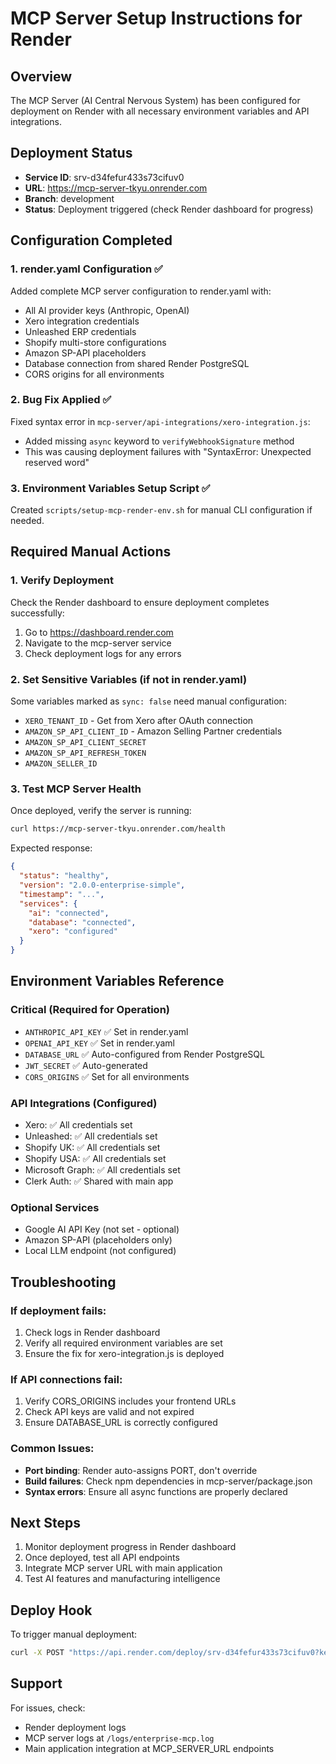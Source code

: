 # MCP Server Setup Instructions for Render

## Overview
The MCP Server (AI Central Nervous System) has been configured for deployment on Render with all necessary environment variables and API integrations.

## Deployment Status
- **Service ID**: srv-d34fefur433s73cifuv0
- **URL**: https://mcp-server-tkyu.onrender.com
- **Branch**: development
- **Status**: Deployment triggered (check Render dashboard for progress)

## Configuration Completed

### 1. render.yaml Configuration ✅
Added complete MCP server configuration to render.yaml with:
- All AI provider keys (Anthropic, OpenAI)
- Xero integration credentials
- Unleashed ERP credentials
- Shopify multi-store configurations
- Amazon SP-API placeholders
- Database connection from shared Render PostgreSQL
- CORS origins for all environments

### 2. Bug Fix Applied ✅
Fixed syntax error in `mcp-server/api-integrations/xero-integration.js`:
- Added missing `async` keyword to `verifyWebhookSignature` method
- This was causing deployment failures with "SyntaxError: Unexpected reserved word"

### 3. Environment Variables Setup Script ✅
Created `scripts/setup-mcp-render-env.sh` for manual CLI configuration if needed.

## Required Manual Actions

### 1. Verify Deployment
Check the Render dashboard to ensure deployment completes successfully:
1. Go to https://dashboard.render.com
2. Navigate to the mcp-server service
3. Check deployment logs for any errors

### 2. Set Sensitive Variables (if not in render.yaml)
Some variables marked as `sync: false` need manual configuration:
- `XERO_TENANT_ID` - Get from Xero after OAuth connection
- `AMAZON_SP_API_CLIENT_ID` - Amazon Selling Partner credentials
- `AMAZON_SP_API_CLIENT_SECRET`
- `AMAZON_SP_API_REFRESH_TOKEN`
- `AMAZON_SELLER_ID`

### 3. Test MCP Server Health
Once deployed, verify the server is running:
```bash
curl https://mcp-server-tkyu.onrender.com/health
```

Expected response:
```json
{
  "status": "healthy",
  "version": "2.0.0-enterprise-simple",
  "timestamp": "...",
  "services": {
    "ai": "connected",
    "database": "connected",
    "xero": "configured"
  }
}
```

## Environment Variables Reference

### Critical (Required for Operation)
- `ANTHROPIC_API_KEY` ✅ Set in render.yaml
- `OPENAI_API_KEY` ✅ Set in render.yaml
- `DATABASE_URL` ✅ Auto-configured from Render PostgreSQL
- `JWT_SECRET` ✅ Auto-generated
- `CORS_ORIGINS` ✅ Set for all environments

### API Integrations (Configured)
- Xero: ✅ All credentials set
- Unleashed: ✅ All credentials set
- Shopify UK: ✅ All credentials set
- Shopify USA: ✅ All credentials set
- Microsoft Graph: ✅ All credentials set
- Clerk Auth: ✅ Shared with main app

### Optional Services
- Google AI API Key (not set - optional)
- Amazon SP-API (placeholders only)
- Local LLM endpoint (not configured)

## Troubleshooting

### If deployment fails:
1. Check logs in Render dashboard
2. Verify all required environment variables are set
3. Ensure the fix for xero-integration.js is deployed

### If API connections fail:
1. Verify CORS_ORIGINS includes your frontend URLs
2. Check API keys are valid and not expired
3. Ensure DATABASE_URL is correctly configured

### Common Issues:
- **Port binding**: Render auto-assigns PORT, don't override
- **Build failures**: Check npm dependencies in mcp-server/package.json
- **Syntax errors**: Ensure all async functions are properly declared

## Next Steps
1. Monitor deployment progress in Render dashboard
2. Once deployed, test all API endpoints
3. Integrate MCP server URL with main application
4. Test AI features and manufacturing intelligence

## Deploy Hook
To trigger manual deployment:
```bash
curl -X POST "https://api.render.com/deploy/srv-d34fefur433s73cifuv0?key=ANE5o0AJZjg"
```

## Support
For issues, check:
- Render deployment logs
- MCP server logs at `/logs/enterprise-mcp.log`
- Main application integration at MCP_SERVER_URL endpoints